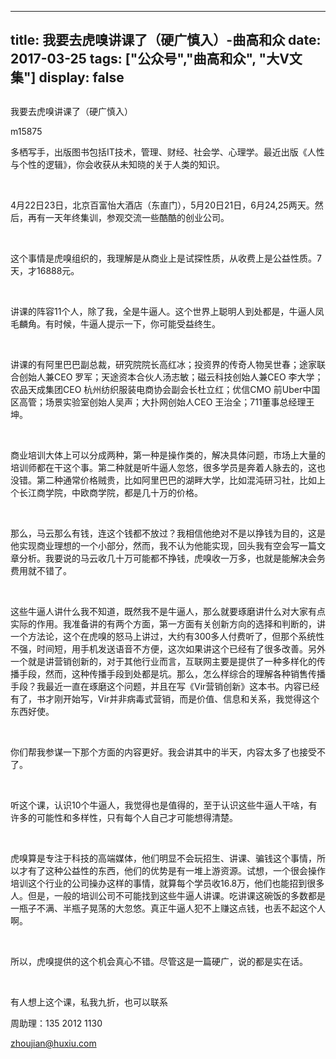 
---
title:   我要去虎嗅讲课了（硬广慎入）-曲高和众
date: 2017-03-25
tags: ["公众号","曲高和众", "大V文集"]
display: false
---


## 



我要去虎嗅讲课了（硬广慎入）




m15875




多栖写手，出版图书包括IT技术，管理、财经、社会学、心理学。最近出版《人性与个性的逻辑》，你会收获从未知晓的关于人类的知识。


&nbsp;

4月22日23日，北京百富怡大酒店（东直门），5月20日21日，6月24,25两天。然后，再有一天年终集训，参观交流一些酷酷的创业公司。

&nbsp;

这个事情是虎嗅组织的，我理解是从商业上是试探性质，从收费上是公益性质。7天，才16888元。

&nbsp;

讲课的阵容11个人，除了我，全是牛逼人。这个世界上聪明人到处都是，牛逼人凤毛麟角。有时候，牛逼人提示一下，你可能受益终生。

&nbsp;

讲课的有阿里巴巴副总裁，研究院院长高红冰；投资界的传奇人物吴世春；途家联合创始人兼CEO 罗军；天途资本合伙人汤志敏；磁云科技创始人兼CEO 李大学；农品天成集团CEO 杭州纺织服装电商协会副会长杜立红；优信CMO 前Uber中国区高管；场景实验室创始人吴声；大扑网创始人CEO 王治全；711董事总经理王坤。

&nbsp;

商业培训大体上可以分成两种，第一种是操作类的，解决具体问题，市场上大量的培训师都在干这个事。第二种就是听牛逼人忽悠，很多学员是奔着人脉去的，这也没错。第二种通常价格贼贵，比如阿里巴巴的湖畔大学，比如混沌研习社，比如上个长江商学院，中欧商学院，都是几十万的价格。

&nbsp;

那么，马云那么有钱，连这个钱都不放过？我相信他绝对不是以挣钱为目的，这是他实现商业理想的一个小部分，然而，我不认为他能实现，回头我有空会写一篇文章分析。我要说的马云收几十万可能都不挣钱，虎嗅收一万多，也就是能解决会务费用就不错了。

&nbsp;

这些牛逼人讲什么我不知道，既然我不是牛逼人，那么就要琢磨讲什么对大家有点实际的作用。我准备讲的有两个方面，第一方面有关创新方向的选择和判断的，讲一个方法论，这个在虎嗅的怒马上讲过，大约有300多人付费听了，但那个系统性不强，时间短，用手机发送语音不方便，这次如果讲这个已经有了很多改善。另外一个就是讲营销创新的，对于其他行业而言，互联网主要是提供了一种多样化的传播手段，然而，这种传播手段到处都是坑。那么，怎么样综合的理解各种销售传播手段？我最近一直在琢磨这个问题，并且在写《Vir营销创新》这本书。内容已经有了，书才刚开始写，Vir并非病毒式营销，而是价值、信息和关系，我觉得这个东西好使。

&nbsp;

你们帮我参谋一下那个方面的内容更好。我会讲其中的半天，内容太多了也接受不了。

&nbsp;

听这个课，认识10个牛逼人，我觉得也是值得的，至于认识这些牛逼人干啥，有许多的可能性和多样性，只有每个人自己才可能想得清楚。

&nbsp;

虎嗅算是专注于科技的高端媒体，他们明显不会玩招生、讲课、骗钱这个事情，所以才有了这种公益性的东西，他们的优势是有一堆上游资源。试想，一个很会操作培训这个行业的公司操办这样的事情，就算每个学员收16.8万，他们也能招到很多人。但是，一般的培训公司不可能找到这些牛逼人讲课。吃讲课这碗饭的多数都是一瓶子不满、半瓶子晃荡的大忽悠。真正牛逼人犯不上赚这点钱，也丢不起这个人啊。

&nbsp;

所以，虎嗅提供的这个机会真心不错。尽管这是一篇硬广，说的都是实在话。

&nbsp;

有人想上这个课，私我九折，也可以联系

周助理：135 2012 1130

zhoujian@huxiu.com

&nbsp;

&nbsp;

&nbsp;










